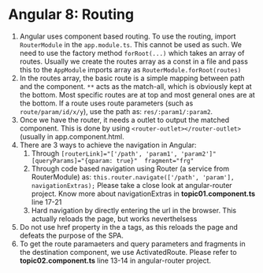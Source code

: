 # Angular 8: Routing
1.	Angular uses component based routing. To use the routing, import `RouterModule` in the `app.module.ts`. This cannot be used as such. We need to use the factory method `forRoot(...)` which takes an array of routes. Usually we create the routes array as a const in a file and pass this to the `AppModule` imports array as `RouterModule.forRoot(routes)`
2.	In the routes array, the basic route is a simple mapping between path and the component. `**` acts as the match-all, which is obviously kept at the bottom. Most specific routes are at top and most general ones are at the bottom. If a route uses route parameters (such as `route/param/id/x/y`), use the path as: `res/:param1/:param2`.
3.	Once we have the router, it needs a outlet to output the matched component. This is done by using `<router-outlet></router-outlet>` (usually in app.component.html.
4.	There are 3 ways to achieve the navigation in Angular:
	1.	Through `[routerLink]="['/path', 'param1', 'param2']" [queryParams]="{qparam: true}"  fragment="frg"`
	2.	Through code based navigation using Router (a service from RouterModule) as: `this.router.navigate(['/path', 'param'], navigationExtras);` Please take a close look at angular-router project. Know more about navigationExtras in  **topic01.component.ts** line 17-21
	3.	Hard navigation by directly entering the url in the browser. This actually reloads the page, but works neverthelsess
5.	Do not use href property in the a tags, as this reloads the page and defeats the purpose of the SPA.
6.	To get the route paramaeters and query parameters and fragments in the destination component, we use ActivatedRoute. Please refer to  **topic02.component.ts** line 13-14 in angular-router project.